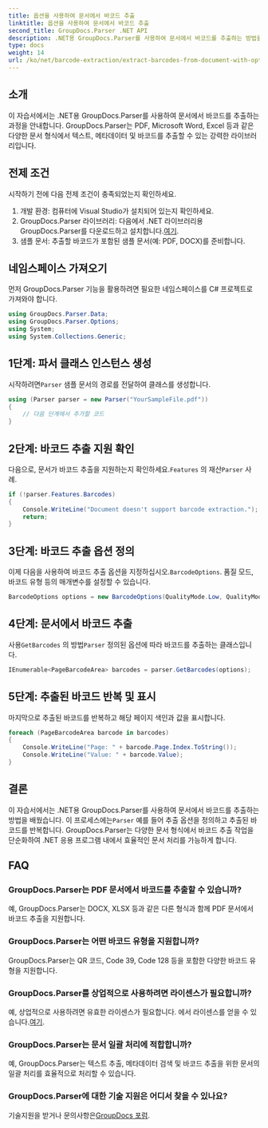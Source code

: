 ```yaml
---
title: 옵션을 사용하여 문서에서 바코드 추출
linktitle: 옵션을 사용하여 문서에서 바코드 추출
second_title: GroupDocs.Parser .NET API
description: .NET용 GroupDocs.Parser를 사용하여 문서에서 바코드를 추출하는 방법을 알아보세요. 코드 예제와 FAQ가 포함된 종합 튜토리얼입니다.
type: docs
weight: 14
url: /ko/net/barcode-extraction/extract-barcodes-from-document-with-options/
---
```

## 소개
이 자습서에서는 .NET용 GroupDocs.Parser를 사용하여 문서에서 바코드를 추출하는 과정을 안내합니다. GroupDocs.Parser는 PDF, Microsoft Word, Excel 등과 같은 다양한 문서 형식에서 텍스트, 메타데이터 및 바코드를 추출할 수 있는 강력한 라이브러리입니다.
## 전제 조건
시작하기 전에 다음 전제 조건이 충족되었는지 확인하세요.
1. 개발 환경: 컴퓨터에 Visual Studio가 설치되어 있는지 확인하세요.
2.  GroupDocs.Parser 라이브러리: 다음에서 .NET 라이브러리용 GroupDocs.Parser를 다운로드하고 설치합니다.[여기](https://releases.groupdocs.com/parser/net/).
3. 샘플 문서: 추출할 바코드가 포함된 샘플 문서(예: PDF, DOCX)를 준비합니다.

## 네임스페이스 가져오기
먼저 GroupDocs.Parser 기능을 활용하려면 필요한 네임스페이스를 C# 프로젝트로 가져와야 합니다.
```csharp
using GroupDocs.Parser.Data;
using GroupDocs.Parser.Options;
using System;
using System.Collections.Generic;
```
## 1단계: 파서 클래스 인스턴스 생성
 시작하려면`Parser` 샘플 문서의 경로를 전달하여 클래스를 생성합니다.
```csharp
using (Parser parser = new Parser("YourSampleFile.pdf"))
{
    // 다음 단계에서 추가할 코드
}
```
## 2단계: 바코드 추출 지원 확인
 다음으로, 문서가 바코드 추출을 지원하는지 확인하세요.`Features` 의 재산`Parser` 사례.
```csharp
if (!parser.Features.Barcodes)
{
    Console.WriteLine("Document doesn't support barcode extraction.");
    return;
}
```
## 3단계: 바코드 추출 옵션 정의
 이제 다음을 사용하여 바코드 추출 옵션을 지정하십시오.`BarcodeOptions`. 품질 모드, 바코드 유형 등의 매개변수를 설정할 수 있습니다.
```csharp
BarcodeOptions options = new BarcodeOptions(QualityMode.Low, QualityMode.Low, "QR");
```
## 4단계: 문서에서 바코드 추출
 사용`GetBarcodes` 의 방법`Parser` 정의된 옵션에 따라 바코드를 추출하는 클래스입니다.
```csharp
IEnumerable<PageBarcodeArea> barcodes = parser.GetBarcodes(options);
```
## 5단계: 추출된 바코드 반복 및 표시
마지막으로 추출된 바코드를 반복하고 해당 페이지 색인과 값을 표시합니다.
```csharp
foreach (PageBarcodeArea barcode in barcodes)
{
    Console.WriteLine("Page: " + barcode.Page.Index.ToString());
    Console.WriteLine("Value: " + barcode.Value);
}
```

## 결론
 이 자습서에서는 .NET용 GroupDocs.Parser를 사용하여 문서에서 바코드를 추출하는 방법을 배웠습니다. 이 프로세스에는`Parser` 예를 들어 추출 옵션을 정의하고 추출된 바코드를 반복합니다. GroupDocs.Parser는 다양한 문서 형식에서 바코드 추출 작업을 단순화하여 .NET 응용 프로그램 내에서 효율적인 문서 처리를 가능하게 합니다.

## FAQ
### GroupDocs.Parser는 PDF 문서에서 바코드를 추출할 수 있습니까?
예, GroupDocs.Parser는 DOCX, XLSX 등과 같은 다른 형식과 함께 PDF 문서에서 바코드 추출을 지원합니다.
### GroupDocs.Parser는 어떤 바코드 유형을 지원합니까?
GroupDocs.Parser는 QR 코드, Code 39, Code 128 등을 포함한 다양한 바코드 유형을 지원합니다.
### GroupDocs.Parser를 상업적으로 사용하려면 라이센스가 필요합니까?
 예, 상업적으로 사용하려면 유효한 라이센스가 필요합니다. 에서 라이센스를 얻을 수 있습니다.[여기](https://purchase.groupdocs.com/buy).
### GroupDocs.Parser는 문서 일괄 처리에 적합합니까?
예, GroupDocs.Parser는 텍스트 추출, 메타데이터 검색 및 바코드 추출을 위한 문서의 일괄 처리를 효율적으로 처리할 수 있습니다.
### GroupDocs.Parser에 대한 기술 지원은 어디서 찾을 수 있나요?
 기술지원을 받거나 문의사항은[GroupDocs 포럼](https://forum.groupdocs.com/c/parser/17).